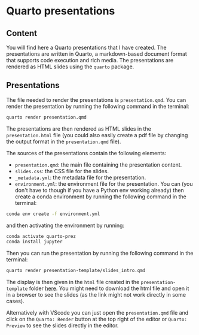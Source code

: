 # Quarto presentations

## Content

You will find here a Quarto presentations that I have created. The presentations are written in Quarto, a markdown-based document format that supports code execution and rich media. The presentations are rendered as HTML slides using the `quarto` package.

## Presentations

The file needed to render the presentations is `presentation.qmd`. You can render the presentation by running the following command in the terminal:

```bash
quarto render presentation.qmd
```

The presentations are then rendered as HTML slides in the `presentation.html` file (you could also easily create a pdf file by changing the output format in the `presentation.qmd` file).

The sources of the presentations contain the following elements:

- `presentation.qmd`: the main file containing the presentation content.
- `slides.css`: the CSS file for the slides.
- `_metadata.yml`: the metadata file for the presentation.
- `environment.yml`: the environment file for the presentation. You can (you don't have to though if you have a Python env working already) then create a conda environment by running the following command in the terminal:

```bash
conda env create -f environment.yml
```
and then activating the environment by running:

```bash
conda activate quarto-prez
conda install jupyter
```

Then you can run the presentation by running the following command in the terminal:

```bash
quarto render presentation-template/slides_intro.qmd
```

The display is then given in the `html` file created in the `presentation-template` folder [here](https://raw.githubusercontent.com/josephsalmon/OrganizationFiles/master/Quarto/presentation-template/slides_intro.html).
You might need to download the html file and open it in a browser to see the slides (as the link might not work directly in some cases).

Alternatively with VScode you can just open the `presentation.qmd` file and click on the `Quarto: Render` button at the top right of the editor or `Quarto: Preview` to see the slides directly in the editor.